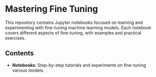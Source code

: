 # Mastering Fine Tuning
This repository contains Jupyter notebooks focused on learning and experimenting with fine-tuning machine learning models. Each notebook covers different aspects of fine-tuning, with examples and practical exercises.

## Contents
- **Notebooks**: Step-by-step tutorials and experiments on fine-tuning various models.
